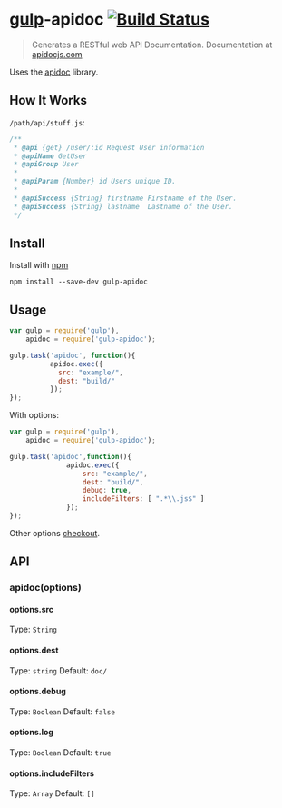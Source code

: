 # [gulp](https://github.com/wearefractal/gulp)-apidoc [![Build Status](https://travis-ci.org/cobaimelan/gulp-apidoc.png?branch=master)](https://travis-ci.org/cobaimelan/gulp-apidoc)


> Generates a RESTful web API Documentation.
  Documentation at [apidocjs.com](http://apidocjs.com/)

Uses the [apidoc](https://github.com/apidoc/apidoc) library.

## How It Works
`/path/api/stuff.js`:
```js
/**
 * @api {get} /user/:id Request User information
 * @apiName GetUser
 * @apiGroup User
 *
 * @apiParam {Number} id Users unique ID.
 *
 * @apiSuccess {String} firstname Firstname of the User.
 * @apiSuccess {String} lastname  Lastname of the User.
 */
```


## Install

Install with [npm](https://npmjs.org/package/gulp-apidoc)

```
npm install --save-dev gulp-apidoc
```


## Usage

```js
var gulp = require('gulp'),
    apidoc = require('gulp-apidoc');

gulp.task('apidoc', function(){
          apidoc.exec({
            src: "example/",
            dest: "build/"
          });
});
```

With options:

```js
var gulp = require('gulp'),
    apidoc = require('gulp-apidoc');

gulp.task('apidoc',function(){
              apidoc.exec({
	              src: "example/",
                  dest: "build/",
                  debug: true,
                  includeFilters: [ ".*\\.js$" ]
              });
});
```

Other options [checkout](https://github.com/apidoc/apidoc/blob/master/lib/apidoc.js#L15).


## API

### apidoc(options)


#### options.src

Type: `String`


#### options.dest

Type: `string`
Default: `doc/`

#### options.debug

Type: `Boolean`
Default: `false`

#### options.log

Type: `Boolean`
Default: `true`

#### options.includeFilters

Type: `Array`
Default: `[]`
